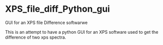 # XPS_file_diff_Python_gui
GUI for an XPS file Difference softwarwe

This is an attempt to have a python GUI for an XPS software used to get the difference of two xps spectra.
